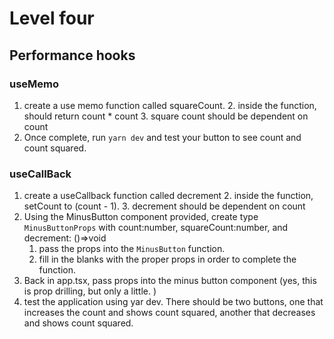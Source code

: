 # Level four

## Performance hooks

### useMemo

1. create a use memo function called squareCount.
   2. inside the function, should return count * count 
   3. square count should be dependent on count
4. Once complete, run `yarn dev` and test your button to see count and count squared.


### useCallBack

1. create a useCallback function called decrement
   2. inside the function, setCount to (count - 1).
   3. decrement should be dependent on count
4. Using the MinusButton component provided, create  type `MinusButtonProps` with count:number, squareCount:number, and decrement: ()=>void
   1. pass the props into the `MinusButton` function.
   2. fill in the blanks with the proper props in order to complete the function.
3. Back in app.tsx, pass props into the minus button component (yes, this is prop drilling, but only a little. )
4. test the application using yar dev. There should be two buttons, one that increases the count and shows count squared, another that decreases and shows count squared. 